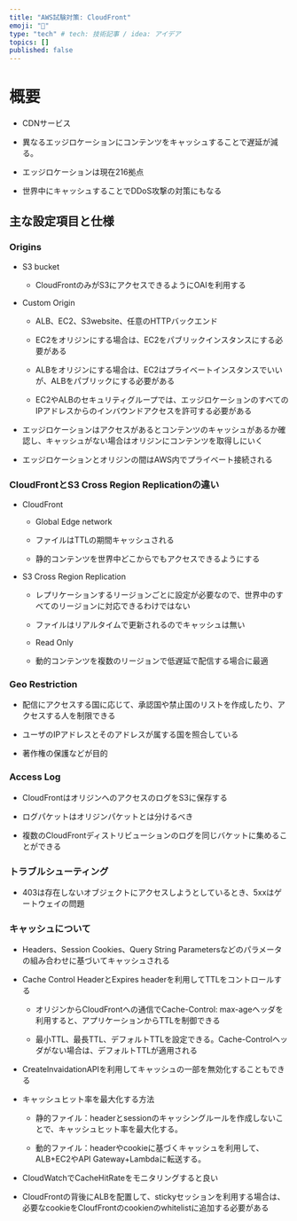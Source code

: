 ```yaml
---
title: "AWS試験対策: CloudFront"
emoji: "🐡"
type: "tech" # tech: 技術記事 / idea: アイデア
topics: []
published: false
---
```


# 概要

- CDNサービス

- 異なるエッジロケーションにコンテンツをキャッシュすることで遅延が減る。

- エッジロケーションは現在216拠点

- 世界中にキャッシュすることでDDoS攻撃の対策にもなる

## 主な設定項目と仕様

### Origins

- S3 bucket
  
  - CloudFrontのみがS3にアクセスできるようにOAIを利用する

- Custom Origin
  
  - ALB、EC2、S3website、任意のHTTPバックエンド
  
  - EC2をオリジンにする場合は、EC2をパブリックインスタンスにする必要がある
  
  - ALBをオリジンにする場合は、EC2はプライベートインスタンスでいいが、ALBをパブリックにする必要がある
  
  - EC2やALBのセキュリティグループでは、エッジロケーションのすべてのIPアドレスからのインバウンドアクセスを許可する必要がある

- エッジロケーションはアクセスがあるとコンテンツのキャッシュがあるか確認し、キャッシュがない場合はオリジンにコンテンツを取得しにいく

- エッジロケーションとオリジンの間はAWS内でプライベート接続される

### CloudFrontとS3 Cross Region Replicationの違い

- CloudFront
  
  - Global Edge network
  
  - ファイルはTTLの期間キャッシュされる
  
  - 静的コンテンツを世界中どこからでもアクセスできるようにする

- S3 Cross Region Replication
  
  - レプリケーションするリージョンごとに設定が必要なので、世界中のすべてのリージョンに対応できるわけではない
  
  - ファイルはリアルタイムで更新されるのでキャッシュは無い
  
  - Read Only
  
  - 動的コンテンツを複数のリージョンで低遅延で配信する場合に最適

### Geo Restriction

- 配信にアクセスする国に応じて、承認国や禁止国のリストを作成したり、アクセスする人を制限できる

- ユーザのIPアドレスとそのアドレスが属する国を照合している

- 著作権の保護などが目的

### Access Log

- CloudFrontはオリジンへのアクセスのログをS3に保存する

- ログパケットはオリジンパケットとは分けるべき

- 複数のCloudFrontディストリビューションのログを同じバケットに集めることができる

### トラブルシューティング

- 403は存在しないオブジェクトにアクセスしようとしているとき、5xxはゲートウェイの問題

### キャッシュについて

- Headers、Session Cookies、Query String Parametersなどのパラメータの組み合わせに基づいてキャッシュされる

- Cache Control HeaderとExpires headerを利用してTTLをコントロールする
  
  - オリジンからCloudFrontへの通信でCache-Control: max-ageヘッダを利用すると、アプリケーションからTTLを制御できる
  
  - 最小TTL、最長TTL、デフォルトTTLを設定できる。Cache-Controlヘッダがない場合は、デフォルトTTLが適用される

- CreateInvaidationAPIを利用してキャッシュの一部を無効化することもできる

- キャッシュヒット率を最大化する方法
  
  - 静的ファイル：headerとsessionのキャッシングルールを作成しないことで、キャッシュヒット率を最大化する。
  
  - 動的ファイル：headerやcookieに基づくキャッシュを利用して、ALB+EC2やAPI Gateway+Lambdaに転送する。

- CloudWatchでCacheHitRateをモニタリングすると良い

- CloudFrontの背後にALBを配置して、stickyセッションを利用する場合は、必要なcookieをCloufFrontのcookienのwhitelistに追加する必要がある